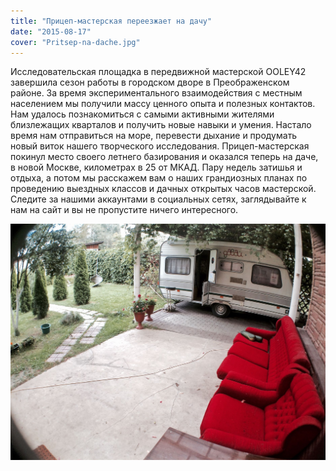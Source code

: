 ```yaml
---
title: "Прицеп-мастерская переезжает на дачу"
date: "2015-08-17"
cover: "Pritsep-na-dache.jpg"
---
```


Исследовательская площадка в передвижной мастерской OOLEY42 завершила сезон работы в городском дворе в Преображенском районе. За время экспериментального взаимодействия с местным населением мы получили массу ценного опыта и полезных контактов. Нам удалось познакомиться с самыми активными жителями близлежащих кварталов и получить новые навыки и умения. Настало время нам отправиться на море, перевести дыхание и продумать новый виток нашего творческого исследования. Прицеп-мастерская покинул место своего летнего базирования и оказался теперь на даче, в новой Москве, километрах в 25 от МКАД. Пару недель затишья и отдыха, а потом мы расскажем вам о наших грандиозных планах по проведению выездных классов и дачных открытых часов мастерской. Следите за нашими аккаунтами в социальных сетях, заглядывайте к нам на сайт и вы не пропустите ничего интересного.

![](./Pritsep-na-dache.jpg)